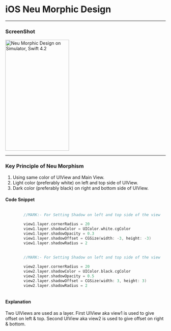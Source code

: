 # iOS Neu Morphic Design

---

### ScreenShot
<img src="https://drive.google.com/uc?id=1sx6rWxKlh0o18JOYKVCL63K8Chi2dVM5" width="200" height="350" alt="Neu Morphic Design on Simulator, Swift 4.2">

---

### Key Principle of Neu Morphism
  1. Using same color of UIView and Main View.
  2. Light color (preferably white) on left and top side of UIView.
  3. Dark color (preferably black) on right and bottom side of UIView.
  
#### Code Snippet

``` swift

        //MARK:- For Setting Shadow on left and top side of the view
        
        view1.layer.cornerRadius = 20
        view1.layer.shadowColor = UIColor.white.cgColor
        view1.layer.shadowOpacity = 0.3
        view1.layer.shadowOffset = CGSize(width: -3, height: -3)
        view1.layer.shadowRadius = 2
        
        
        //MARK:- For Setting Shadow on left and top side of the view
        
        view2.layer.cornerRadius = 20
        view2.layer.shadowColor = UIColor.black.cgColor
        view2.layer.shadowOpacity = 0.5
        view2.layer.shadowOffset = CGSize(width: 3, height: 3)
        view2.layer.shadowRadius = 2
        

```

#### Explanation

Two UIViews are used as a layer. First UIView aka view1 is used to give offset on left & top. Second UIView aka view2 is used to give offset on right & bottom.

